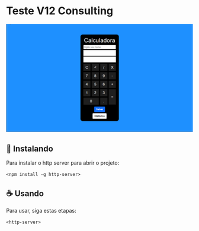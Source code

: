 # Teste V12 Consulting

<img src="teste cacluladora2.gif" alt="exemplo imagem">

## 🚀 Instalando 

Para instalar o http server para abrir o projeto:

```
<npm install -g http-server>
```

## ☕ Usando 

Para usar, siga estas etapas:

```
<http-server>
```



